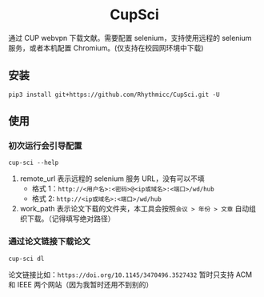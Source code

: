 <h1 style="text-align: center"> CupSci </h1>

通过 CUP webvpn 下载文献。需要配置 selenium，支持使用远程的 selenium 服务，或者本机配置 Chromium。(仅支持在校园网环境中下载)

## 安装

```shell
pip3 install git+https://github.com/Rhythmicc/CupSci.git -U
```

## 使用

### 初次运行会引导配置

```shell
cup-sci --help
```

1. remote_url 表示远程的 selenium 服务 URL，没有可以不填
   - 格式 1：`http://<用户名>:<密码>@<ip或域名>:<端口>/wd/hub`
   - 格式 2: `http://<ip或域名>:<端口>/wd/hub`
2. work_path 表示论文下载的文件夹，本工具会按照`会议 > 年份 > 文章` 自动组织下载。（记得填写绝对路径）

### 通过论文链接下载论文

```shell
cup-sci dl
```

论文链接比如：`https://doi.org/10.1145/3470496.3527432`
暂时只支持 ACM 和 IEEE 两个网站（因为我暂时还用不到别的）
